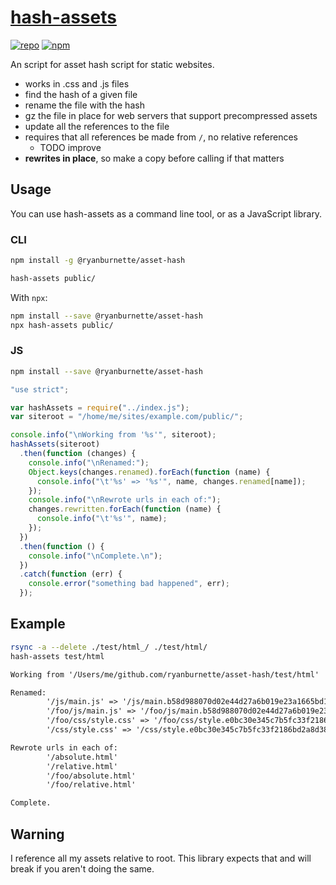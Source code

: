 # [hash-assets](https://github.com/ryanburnette/asset-hash)

[![repo](https://img.shields.io/badge/repository-Github-black.svg?style=flat-square)](https://github.com/ryanburnette/asset-hash) [![npm](https://img.shields.io/badge/package-NPM-green.svg?style=flat-square)](https://www.npmjs.com/package/@ryanburnette/asset-hash)

An script for asset hash script for static websites.

- works in .css and .js files
- find the hash of a given file
- rename the file with the hash
- gz the file in place for web servers that support precompressed assets
- update all the references to the file
- requires that all references be made from `/`, no relative references
  - TODO improve
- **rewrites in place**, so make a copy before calling if that matters

## Usage

You can use hash-assets as a command line tool, or as a JavaScript library.

### CLI

```bash
npm install -g @ryanburnette/asset-hash
```

```bash
hash-assets public/
```

With `npx`:

```bash
npm install --save @ryanburnette/asset-hash
npx hash-assets public/
```

### JS

```bash
npm install --save @ryanburnette/asset-hash
```

```js
"use strict";

var hashAssets = require("../index.js");
var siteroot = "/home/me/sites/example.com/public/";

console.info("\nWorking from '%s'", siteroot);
hashAssets(siteroot)
  .then(function (changes) {
    console.info("\nRenamed:");
    Object.keys(changes.renamed).forEach(function (name) {
      console.info("\t'%s' => '%s'", name, changes.renamed[name]);
    });
    console.info("\nRewrote urls in each of:");
    changes.rewritten.forEach(function (name) {
      console.info("\t'%s'", name);
    });
  })
  .then(function () {
    console.info("\nComplete.\n");
  })
  .catch(function (err) {
    console.error("something bad happened", err);
  });
```

## Example

```bash
rsync -a --delete ./test/html_/ ./test/html/
hash-assets test/html
```

```txt
Working from '/Users/me/github.com/ryanburnette/asset-hash/test/html'

Renamed:
        '/js/main.js' => '/js/main.b58d988070d02e44d27a6b019e23a1665bd1f790.js'
        '/foo/js/main.js' => '/foo/js/main.b58d988070d02e44d27a6b019e23a1665bd1f790.js'
        '/foo/css/style.css' => '/foo/css/style.e0bc30e345c7b5fc33f2186bd2a8d387b088e1eb.css'
        '/css/style.css' => '/css/style.e0bc30e345c7b5fc33f2186bd2a8d387b088e1eb.css'

Rewrote urls in each of:
        '/absolute.html'
        '/relative.html'
        '/foo/absolute.html'
        '/foo/relative.html'

Complete.
```

## Warning

I reference all my assets relative to root. This library expects that and will
break if you aren't doing the same.
